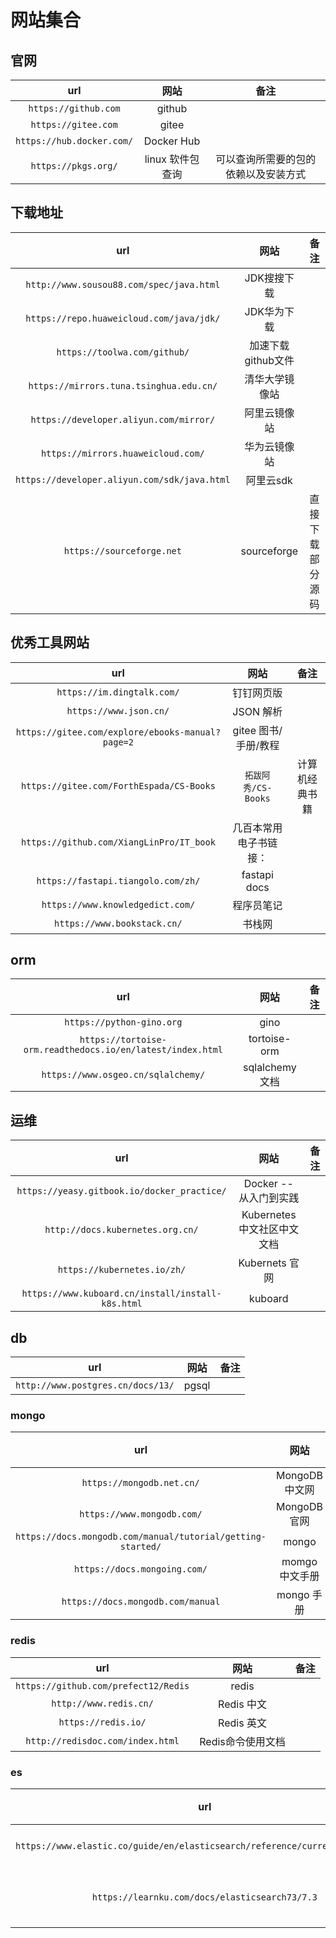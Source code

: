 # 网站集合

## 官网

| url | 网站 | 备注 |
| :-: | :-: | :-: |
| `https://github.com` | github |  |
| `https://gitee.com` | gitee |  |
| `https://hub.docker.com/` | Docker Hub |  |
| `https://pkgs.org/` | linux 软件包查询 | 可以查询所需要的包的依赖以及安装方式 |

## 下载地址

| url | 网站 | 备注 |
| :-: | :-: | :-: |
| `http://www.sousou88.com/spec/java.html` | JDK搜搜下载 |  |
| `https://repo.huaweicloud.com/java/jdk/` | JDK华为下载 |  |
| `https://toolwa.com/github/` | 加速下载github文件 |
| `https://mirrors.tuna.tsinghua.edu.cn/` | 清华大学镜像站 |  |
| `https://developer.aliyun.com/mirror/` | 阿里云镜像站 |  |
| `https://mirrors.huaweicloud.com/` | 华为云镜像站 |  |
| `https://developer.aliyun.com/sdk/java.html` | 阿里云sdk |  |
| `https://sourceforge.net` | sourceforge | 直接下载部分源码 |

## 优秀工具网站

| url | 网站 | 备注 |
| :-: | :-: | :-: |
| `https://im.dingtalk.com/` | 钉钉网页版 |  |
| `https://www.json.cn/` | JSON 解析 | |
| `https://gitee.com/explore/ebooks-manual?page=2` | gitee 图书/手册/教程 |  |
| `https://gitee.com/ForthEspada/CS-Books` | `拓跋阿秀/CS-Books` | 计算机经典书籍 |
| `https://github.com/XiangLinPro/IT_book` | 几百本常用电子书链接： |  |
| `https://fastapi.tiangolo.com/zh/` | fastapi docs |  |
| `https://www.knowledgedict.com/` | 程序员笔记 |
| `https://www.bookstack.cn/` | 书栈网 |  |

## orm

| url | 网站 | 备注 |
| :-: | :-: | :-: |
| `https://python-gino.org` | gino |  |
| `https://tortoise-orm.readthedocs.io/en/latest/index.html` | tortoise-orm |
| `https://www.osgeo.cn/sqlalchemy/` | sqlalchemy 文档 |  |

## 运维

| url | 网站 | 备注 |
| :-: | :-: | :-: |
| `https://yeasy.gitbook.io/docker_practice/` | Docker -- 从入门到实践 |
| `http://docs.kubernetes.org.cn/` | Kubernetes 中文社区中文文档 |
| `https://kubernetes.io/zh/` | Kubernets 官网 |
| `https://www.kuboard.cn/install/install-k8s.html` | kuboard |

## db

| url | 网站 | 备注 |
| :-: | :-: | :-: |
| `http://www.postgres.cn/docs/13/` | pgsql |  |

### mongo

| url | 网站 | 备注 |
| :-: | :-: | :-: |
| `https://mongodb.net.cn/` | MongoDB中文网 |  |
| `https://www.mongodb.com/` | MongoDB官网 |  |
| `https://docs.mongodb.com/manual/tutorial/getting-started/` | mongo |
| `https://docs.mongoing.com/` | momgo 中文手册 |
| `https://docs.mongodb.com/manual` | mongo 手册 |

### redis

| url | 网站 | 备注 |
| :-: | :-: | :-: |
| `https://github.com/prefect12/Redis` | redis |  |
| `http://www.redis.cn/` | Redis 中文 |  |
| `https://redis.io/` | Redis 英文 |  |
| `http://redisdoc.com/index.html` | Redis命令使用文档 |  |

### es

| url | 网站 | 备注 |
| :-: | :-: | :-: |
| `https://www.elastic.co/guide/en/elasticsearch/reference/current/index.html` | ES 7.12 文档 |
| `https://learnku.com/docs/elasticsearch73/7.3` | ES 中文7.3文档 |
